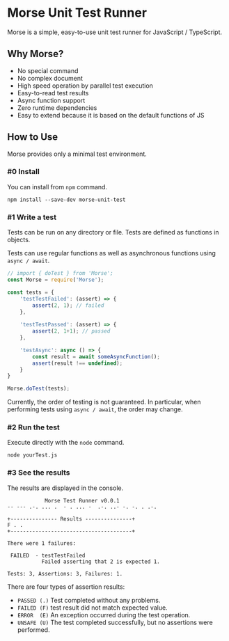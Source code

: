 # Morse Unit Test Runner

Morse is a simple, easy-to-use unit test runner for JavaScript / TypeScript.

## Why Morse?
* No special command
* No complex document
* High speed operation by parallel test execution
* Easy-to-read test results
* Async function support
* Zero runtime dependencies
* Easy to extend because it is based on the default functions of JS

## How to Use
Morse provides only a minimal test environment.

### #0 Install
You can install from `npm` command.

```
npm install --save-dev morse-unit-test
```

### #1 Write a test
Tests can be run on any directory or file.
Tests are defined as functions in objects.

Tests can use regular functions as well as asynchronous functions using `async / await`.

```javascript
// import { doTest } from 'Morse';
const Morse = require('Morse');

const tests = {
    'testTestFailed': (assert) => {
        assert(2, 1); // failed
    },
    
    'testTestPassed': (assert) => {
        assert(2, 1+1); // passed
    },

    'testAsync': async () => {
        const result = await someAsyncFunction();
        assert(result !== undefined);
    }
}

Morse.doTest(tests);
```

Currently, the order of testing is not guaranteed. In particular, when performing tests using `async / await`, the order may change.

### #2 Run the test
Execute directly with the `node` command.

```
node yourTest.js
```

### #3 See the results
The results are displayed in the console.

```
            Morse Test Runner v0.0.1
-- --- .-. ... .  - . ... -  .-. ..- -. -. . .-.

+--------------- Results ---------------+
F . .
+---------------------------------------+

There were 1 failures:

 FAILED  - testTestFailed
           Failed asserting that 2 is expected 1.

Tests: 3, Assertions: 3, Failures: 1.
```

There are four types of assertion results:
* `PASSED (.)` Test completed without any problems.
* `FAILED (F)` test result did not match expected value.
* `ERROR  (E)` An exception occurred during the test operation.
* `UNSAFE (U)` The test completed successfully, but no assertions were performed.

